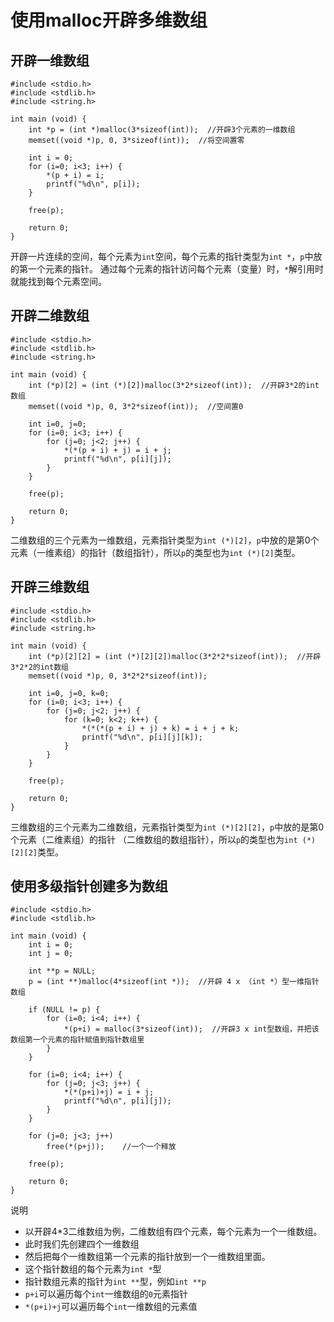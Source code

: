 # 使用malloc开辟多维数组

## 开辟一维数组

```
#include <stdio.h>
#include <stdlib.h>
#include <string.h>

int main (void) {
    int *p = (int *)malloc(3*sizeof(int));  //开辟3个元素的一维数组
    memset((void *)p, 0, 3*sizeof(int));  //将空间置零

    int i = 0;
    for (i=0; i<3; i++) {
        *(p + i) = i;
        printf("%d\n", p[i]);
    }

    free(p);

    return 0;
}
```

开辟一片连续的空间，每个元素为`int`空间，每个元素的指针类型为`int *`，`p`中放的第一个元素的指针。 通过每个元素的指针访问每个元素（变量）时，`*`解引用时就能找到每个元素空间。

## 开辟二维数组

```
#include <stdio.h>
#include <stdlib.h>
#include <string.h>

int main (void) {
    int (*p)[2] = (int (*)[2])malloc(3*2*sizeof(int));  //开辟3*2的int数组
    memset((void *)p, 0, 3*2*sizeof(int));  //空间置0

    int i=0, j=0;
    for (i=0; i<3; i++) {
        for (j=0; j<2; j++) {
            *(*(p + i) + j) = i + j;
            printf("%d\n", p[i][j]);
        }
    }

    free(p);

    return 0;
}
```

二维数组的三个元素为一维数组，元素指针类型为`int (*)[2]`，`p`中放的是第0个元素（一维素组）的指针（数组指针），所以`p`的类型也为`int (*)[2]`类型。

## 开辟三维数组

```
#include <stdio.h>
#include <stdlib.h>
#include <string.h>

int main (void) {
    int (*p)[2][2] = (int (*)[2][2])malloc(3*2*2*sizeof(int));  //开辟3*2*2的int数组
    memset((void *)p, 0, 3*2*2*sizeof(int));

    int i=0, j=0, k=0;
    for (i=0; i<3; i++) {
        for (j=0; j<2; j++) {
            for (k=0; k<2; k++) {
                *(*(*(p + i) + j) + k) = i + j + k;
                printf("%d\n", p[i][j][k]);
            }
        }
    }

    free(p);

    return 0;
}
```

三维数组的三个元素为二维数组，元素指针类型为`int (*)[2][2]`，`p`中放的是第0个元素（二维素组）的指针 （二维数组的数组指针），所以`p`的类型也为`int (*)[2][2]`类型。

## 使用多级指针创建多为数组

```
#include <stdio.h>
#include <stdlib.h>

int main (void) {
    int i = 0;
    int j = 0;

    int **p = NULL;
    p = (int **)malloc(4*sizeof(int *));  //开辟 4 x （int *）型一维指针数组

    if (NULL != p) {
        for (i=0; i<4; i++) {
            *(p+i) = malloc(3*sizeof(int));  //开辟3 x int型数组，并把该数组第一个元素的指针赋值到指针数组里
        }
    }

    for (i=0; i<4; i++) {
        for (j=0; j<3; j++) {
            *(*(p+i)+j) = i + j;
            printf("%d\n", p[i][j]);
        }
    }

    for (j=0; j<3; j++)
        free(*(p+j));    //一个一个释放

    free(p);

    return 0;
}
```

说明

- 以开辟4*3二维数组为例，二维数组有四个元素，每个元素为一个一维数组。
- 此时我们先创建四个一维数组
- 然后把每个一维数组第一个元素的指针放到一个一维数组里面。
- 这个指针数组的每个元素为`int *`型
- 指针数组元素的指针为`int **`型，例如`int **p`
- `p+i`可以遍历每个`int`一维数组的`0`元素指针
- `*(p+i)+j`可以遍历每个`int`一维数组的元素值

